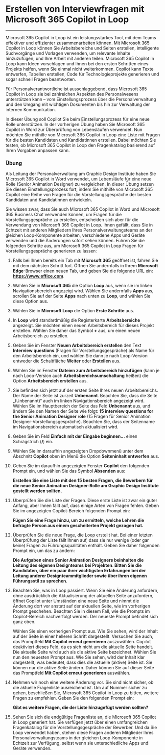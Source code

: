 # Erstellen von Interviewfragen mit Microsoft 365 Copilot in Loop
---
Microsoft 365 Copilot in Loop ist ein leistungsstarkes Tool, mit dem Teams effektiver und effizienter zusammenarbeiten können. Mit Microsoft 365 Copilot in Loop können Sie Arbeitsbereiche und Seiten erstellen, intelligente Suchvorgänge und Vorlagen verwenden, um relevante Inhalte hinzuzufügen, und Ihre Arbeit mit anderen teilen. Microsoft 365 Copilot in Loop kann Ideen vorschlagen und Ihnen bei den ersten Schritten eines Projekts helfen, wenn Sie einmal nicht weiterkommen. Copilot kann Texte entwerfen, Tabellen erstellen, Code für Technologieprojekte generieren und sogar schnell Fragen beantworten.

Für Personalverantwortliche ist ausschlaggebend, dass Microsoft 365 Copilot in Loop sie bei zahlreichen Aspekten des Personalwesens unterstützen kann – vom Einstellungsprozess über die Personalverwaltung und den Umgang mit wichtigen Dokumenten bis hin zur Verwaltung der internen Kommunikation.

In dieser Übung soll Copilot Sie beim Einstellungsprozess für eine neue Rolle unterstützen. In der vorherigen Übung haben Sie Microsoft 365 Copilot in Word zur Überprüfung von Lebensläufen verwendet. Nun möchten Sie mithilfe von Microsoft 365 Copilot in Loop eine Liste mit Fragen für die besten Kandidaten und Kandidatinnen erstellen. Dabei möchten Sie testen, ob Microsoft 365 Copilot in Loop den Fragenkatalog basierend auf Ihren Vorgaben anpassen kann.

### Übung

Als Leitung der Personalverwaltung am Graphic Design Institute haben Sie Microsoft 365 Copilot in Word verwendet, um Lebensläufe für eine neue Rolle (Senior Animation Designer) zu vergleichen. In dieser Übung setzen Sie diesen Einstellungsprozess fort, indem Sie mithilfe von Microsoft 365 Copilot eine Reihe von Fragen für die Vorstellungsgespräche der besten Kandidaten und Kandidatinnen entwickeln.

Sie wissen zwar, dass Sie auch Microsoft 365 Copilot in Word und Microsoft 365 Business Chat verwenden können, um Fragen für die Vorstellungsgespräche zu erstellen, entscheiden sich aber für die Verwendung von Microsoft 365 Copilot in Loop. Ihnen gefällt, dass Sie in Echtzeit mit anderen Mitgliedern Ihres Personalverwaltungsteams an der gleichen Loop-Komponente arbeiten, verschiedene Apps und Geräte verwenden und die Änderungen sofort sehen können. Führen Sie die folgenden Schritte aus, um Microsoft 365 Copilot in Loop Fragen für Vorstellungsgespräche generieren zu lassen:

1.  Falls bei Ihnen bereits ein Tab mit **Microsoft 365** geöffnet ist, fahren Sie mit dem nächsten Schritt fort. Öffnen Sie andernfalls in Ihrem **Microsoft Edge**-Browser einen neuen Tab, und geben Sie die folgende URL ein: **https://www.office.com**.
2.  Wählen Sie in **Microsoft 365** die Option **Loop** aus, wenn sie im linken Navigationsbereich angezeigt wird. Wählen Sie andernfalls **Apps** aus, scrollen Sie auf der Seite **Apps** nach unten zu **Loop**, und wählen Sie diese Option aus.
3.  Wählen Sie in **Microsoft Loop** die Option **Erste Schritte** aus.
4.  In **Loop** wird standardmäßig die Registerkarte **Arbeitsbereiche** angezeigt. Sie möchten einen neuen Arbeitsbereich für dieses Projekt erstellen. Wählen Sie daher das Symbol **+** aus, um einen neuen Arbeitsbereich zu erstellen.
5.  Geben Sie im Fenster **Neuen Arbeitsbereich erstellen** den Text **Interview questions** (Fragen für Vorstellungsgespräche) als Name für den Arbeitsbereich ein, und wählen Sie dann je nach Loop-Version entweder die Schaltfläche **Weiter** oder **Erstellen** aus.
6.  Wählen Sie im Fenster **Dateien zum Arbeitsbereich hinzufügen** (kann je nach Loop-Version auch **Arbeitsbereichsumschaltung** heißen) die Option **Arbeitsbereich erstellen** aus.
7.  Sie befinden sich jetzt auf der ersten Seite Ihres neuen Arbeitsbereichs. Der Name der Seite ist zurzeit **Unbenannt**. Beachten Sie, dass die Seite „(Unbenannt)“ auch im linken Navigationsbereich angezeigt wird. Wählen Sie im Hauptbereich der Seite das Feld **Unbenannt** aus, und ändern Sie den Namen der Seite wie folgt: **15 interview questions for the Senior Animation Designer role** (15 Fragen für Senior Animation Designer-Vorstellungsgespräche). Beachten Sie, dass der Seitenname im Navigationsbereich automatisch aktualisiert wird.
8.  Geben Sie im Feld **Einfach mit der Eingabe beginnen...** einen Schrägstrich (**/**) ein.
9.  Wählen Sie im daraufhin angezeigten Dropdownmenü unter dem Abschnitt **Copilot** oben im Menü die Option **Seiteninhalt entwerfen** aus.
10. Geben Sie im daraufhin angezeigten Fenster **Copilot** den folgenden Prompt ein, und wählen Sie das Symbol **Absenden** aus:
    
    **Erstellen Sie eine Liste mit den 15 besten Fragen, die Bewerbern für die neue Senior Animation Designer-Rolle am Graphic Design Institute gestellt werden sollten.**
11. Überprüfen Sie die Liste der Fragen. Diese erste Liste ist zwar ein guter Anfang, aber Ihnen fällt auf, dass einige Arten von Fragen fehlen. Geben Sie im angezeigten Copilot-Bereich folgenden Prompt ein:
    
    **Fügen Sie eine Frage hinzu, um zu ermitteln, welche Lehren die befragte Person aus einem gescheiterten Projekt gezogen hat.**
12. Überprüfen Sie die neue Frage, die Loop erstellt hat. Bei einer letzten Überprüfung der Liste fällt Ihnen auf, dass sie nur wenige (oder gar keine) Fragen zu Führungsqualitäten enthält. Geben Sie daher folgenden Prompt ein, um das zu ändern:
    
    **Die Aufgaben eines Senior Animation Designers beinhalten die Leitung des eigenen Designteams bei Projekten. Bitten Sie die Kandidaten, über ein paar ihrer wichtigsten Erfahrungen bei der Leitung anderer Designteammitglieder sowie über ihren eigenen Führungsstil zu sprechen.**
13. Beachten Sie, was in Loop passiert. Wenn Sie eine Änderung anfordern, ohne ausdrücklich die Aktualisierung der aktuellen Seite anzufordern, öffnet Copilot unter Umständen eine neue Seite und nimmt die Änderung dort vor anstatt auf der aktuellen Seite, wie im vorherigen Prompt geschehen. Beachten Sie in diesem Fall, wie die Prompts im Copilot-Bereich nachverfolgt werden. Der neueste Prompt befindet sich ganz oben.
    
    Wählen Sie einen vorherigen Prompt aus. Wie Sie sehen, wird der Inhalt auf der Seite in einer helleren Schrift dargestellt. Versuchen Sie auch, das Promptfeld **Mit Copilot erneut generieren** auszuwählen. Copilot deaktiviert dieses Feld, da es sich nicht um die aktuelle Seite handelt. Die aktuelle Seite wird auch als die aktive Seite bezeichnet. Wählen Sie nun den neuesten Prompt aus. Wie Sie sehen, wird der Inhalt klar dargestellt, was bedeutet, dass dies die aktuelle (aktive) Seite ist. Sie können nur die aktive Seite ändern. Daher können Sie auf dieser Seite das Promptfeld **Mit Copilot erneut generieren** auswählen.
14. Nehmen wir noch eine weitere Änderung vor. Sie sind nicht sicher, ob die aktuelle Fragenliste ausreichend ist. Um auf Nummer sicher zu gehen, beschließen Sie, Microsoft 365 Copilot in Loop zu bitten, weitere Fragen zu empfehlen. Geben Sie den folgenden Prompt ein:
    
    **Gibt es weitere Fragen, die der Liste hinzugefügt werden sollten?**
15. Sehen Sie sich die endgültige Fragenliste an, die Microsoft 365 Copilot in Loop generiert hat. Sie verfügen jetzt über einen umfangreichen Fragenkatalog für die Vorstellungsgespräche der Bewerber. Und da Sie Loop verwendet haben, stehen diese Fragen anderen Mitglieder Ihres Personalverwaltungsteams in der gleichen Loop-Komponente in Echtzeit zur Verfügung, selbst wenn sie unterschiedliche Apps und Geräte verwenden.
